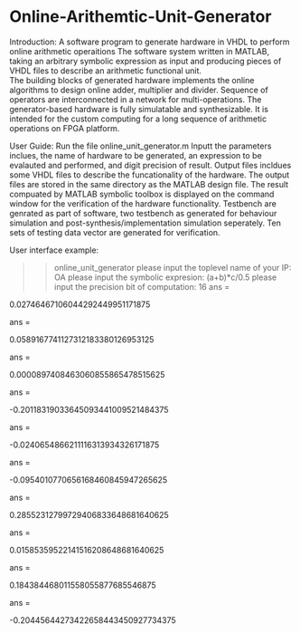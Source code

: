
# Online-Arithemtic-Unit-Generator
Introduction:
A software program to generate hardware in VHDL to perform online arithmetic operaitions 
The software system written in MATLAB, taking an arbitrary symbolic expression as input and producing pieces of VHDL files to describe an arithmetic functional unit.  
The building blocks of generated hardware implements the online algorithms to design  online adder, multiplier and divider. Sequence of operators are interconnected in a network for multi-operations.
The generator-based hardware is fully simulatable and synthesizable. It is intended for the custom computing for a long sequence of arithmetic operations on FPGA platform.



User Guide:
Run the file online_unit_generator.m
Inputt the parameters inclues, the name of hardware to be generated, an expression to be evalauted and performed, and digit precision of result. 
Output files incldues some VHDL files to describe the funcationality of the hardware.
The output files are stored in the same directory as the MATLAB design file.
The result compuated by MATLAB symbolic toolbox is displayed on the command window for the verification of the hardware functionality. 
Testbench are genrated as part of software, two testbench as generated for behaviour simulation and post-synthesis/implementation simulation seperately. Ten sets of testing data vector are generated for verification.  

User interface example:
>> online_unit_generator
please input the toplevel name of your IP: OA
please input the symbolic expresion: (a+b)*c/0.5
please input the precision bit of computation: 16
ans =
 
0.02746467106044292449951171875
 
 
ans =
 
0.0589167741127312183380126953125
 
 
ans =
 
0.0000897408463060855865478515625
 
 
ans =
 
-0.20118319033645093441009521484375
 
 
ans =
 
-0.0240654866211116313934326171875
 
 
ans =
 
-0.0954010770656168460845947265625
 
 
ans =
 
0.28552312799729406833648681640625
 
 
ans =
 
0.01585359522141516208648681640625
 
 
ans =
 
0.184384468011558055877685546875
 
 
ans =
 
-0.20445644273422658443450927734375
>>
